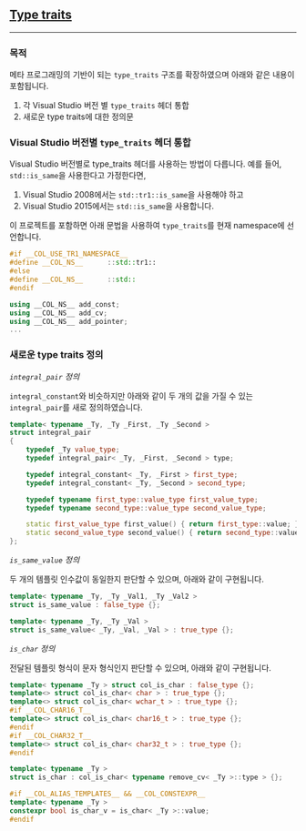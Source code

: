 
## [Type traits](https://github.com/mlach9u/col/tree/master/src/col_type_traits)

---

### 목적

메타 프로그래밍의 기반이 되는 `type_traits` 구조를 확장하였으며 아래와 같은 내용이 포함됩니다.

1. 각 Visual Studio 버전 별 `type_traits` 헤더 통합
2. 새로운 type traits에 대한 정의문

### Visual Studio 버전별 `type_traits` 헤더 통합

Visual Studio 버전별로 type_traits 헤더를 사용하는 방법이 다릅니다. 예를 들어, `std::is_same`을 사용한다고 가정한다면,

1. Visual Studio 2008에서는 `std::tr1::is_same`을 사용해야 하고
2. Visual Studio 2015에서는 `std::is_same`을 사용합니다.

이 프로젝트를 포함하면 아래 문법을 사용하여 `type_traits`를 현재 namespace에 선언합니다.

```cpp
#if __COL_USE_TR1_NAMESPACE__
#define __COL_NS__		::std::tr1::
#else
#define __COL_NS__		::std::
#endif

using __COL_NS__ add_const;
using __COL_NS__ add_cv;
using __COL_NS__ add_pointer;
...
```

### 새로운 type traits 정의

*`integral_pair` 정의*

`integral_constant`와 비슷하지만 아래와 같이 두 개의 값을 가질 수 있는 `integral_pair`를 새로 정의하였습니다.

```cpp
template< typename _Ty, _Ty _First, _Ty _Second >
struct integral_pair
{
	typedef _Ty value_type;
	typedef integral_pair< _Ty, _First, _Second > type;

	typedef integral_constant< _Ty, _First > first_type;
	typedef integral_constant< _Ty, _Second > second_type;

	typedef typename first_type::value_type first_value_type;
	typedef typename second_type::value_type second_value_type;

	static first_value_type first_value() { return first_type::value; }
	static second_value_type second_value() { return second_type::value; }
};
```

*`is_same_value` 정의*

두 개의 템플릿 인수값이 동일한지 판단할 수 있으며, 아래와 같이 구현됩니다.

```cpp
template< typename _Ty, _Ty _Val1, _Ty _Val2 >
struct is_same_value : false_type {};

template< typename _Ty, _Ty _Val >
struct is_same_value< _Ty, _Val, _Val > : true_type {};
```

*`is_char` 정의*

전달된 템플릿 형식이 문자 형식인지 판단할 수 있으며, 아래와 같이 구현됩니다.

```cpp
template< typename _Ty > struct col_is_char : false_type {};
template<> struct col_is_char< char > : true_type {};
template<> struct col_is_char< wchar_t > : true_type {};
#if __COL_CHAR16_T__
template<> struct col_is_char< char16_t > : true_type {};
#endif
#if __COL_CHAR32_T__
template<> struct col_is_char< char32_t > : true_type {};
#endif

template< typename _Ty >
struct is_char : col_is_char< typename remove_cv< _Ty >::type > {};

#if __COL_ALIAS_TEMPLATES__ && __COL_CONSTEXPR__
template< typename _Ty >
constexpr bool is_char_v = is_char< _Ty >::value;
#endif
```

